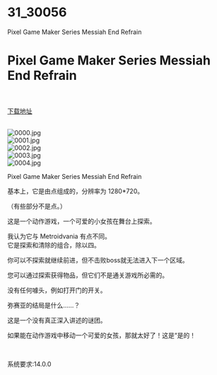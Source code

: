 # 31_30056
Pixel Game Maker Series Messiah End Refrain
# Pixel Game Maker Series Messiah End Refrain
 <br/></br>
[下载地址](https://www.switch520.cc/article/30056 "下载地址")
<br/></br>

<p><img title="0000.jpg" src="https://www.switch520.cc/muke_img/2022_04_21_b18b402446fa0.jpg" alt="0000.jpg"><br>
<img title="0001.jpg" src="https://www.switch520.cc/muke_img/2022_04_21_88348964ae6e7.jpg" alt="0001.jpg"><br>
<img title="0002.jpg" src="https://www.switch520.cc/muke_img/2022_04_21_663437fbd2da7.jpg" alt="0002.jpg"><br>
<img title="0003.jpg" src="https://www.switch520.cc/muke_img/2022_04_21_b61c13f0b9a9b.jpg" alt="0003.jpg"><br>
<img title="0004.jpg" src="https://www.switch520.cc/muke_img/2022_04_21_ca9ca63e9f5ab.jpg" alt="0004.jpg"></p>
<p>Pixel Game Maker Series Messiah End Refrain</p>
<p>基本上，它是由点组成的，分辨率为 1280*720。</p>
<p>（有些部分不是点。）</p>
<p>这是一个动作游戏，一个可爱的小女孩在舞台上探索。</p>
<p>我认为它与 Metroidvania 有点不同。<br>
它是探索和清除的组合，除以四。</p>
<p>你可以不探索就继续前进，但不击败boss就无法进入下一个区域。</p>
<p>您可以通过探索获得物品，但它们不是通关游戏所必需的。</p>
<p>没有任何噱头，例如打开门的开关。</p>
<p>弥赛亚的结局是什么……？</p>
<p>这是一个没有真正深入讲述的谜团。</p>
<p>如果能在动作游戏中移动一个可爱的女孩，那就太好了！这是“是的！</p>
<p>&nbsp;</p>
<p>系统要求:14.0.0</p>



